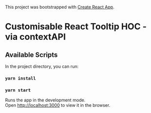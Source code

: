 This project was bootstrapped with [Create React App](https://github.com/facebook/create-react-app).

<h1>Customisable React Tooltip HOC - via contextAPI</h1>

## Available Scripts

In the project directory, you can run:
### `yarn install`
### `yarn start`

Runs the app in the development mode.<br />
Open [http://localhost:3000](http://localhost:3000) to view it in the browser.

